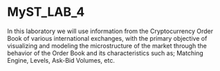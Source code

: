 # MyST_LAB_4
In this laboratory we will use information from the Cryptocurrency Order Book of various international exchanges, with the primary objective of visualizing and modeling the microstructure of the market through the behavior of the Order Book and its characteristics such as; Matching Engine, Levels, Ask-Bid Volumes, etc.
